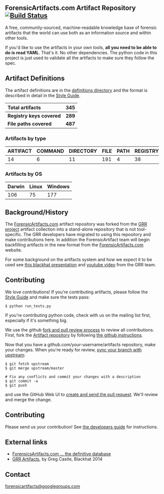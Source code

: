 ## ForensicArtifacts.com Artifact Repository [![Build Status](https://travis-ci.org/ForensicArtifacts/artifacts.svg?branch=master)](https://travis-ci.org/ForensicArtifacts/artifacts)

A free, community-sourced, machine-readable knowledge base of forensic artifacts
that the world can use both as an information source and within other tools.

If you'd like to use the artifacts in your own tools, **all you need to be able to do is read YAML**. That's it.  No other dependencies. The python code in this project is just used to validate all the artifacts to make sure they follow the spec.

## Artifact Definitions

The artifact definitions are in the [definitions directory](https://github.com/ForensicArtifacts/artifacts/tree/master/definitions) and the format is described in detail in the [Style Guide](https://github.com/ForensicArtifacts/artifacts/blob/master/docs/Artifacts%20definition%20format%20and%20style%20guide.asciidoc).

| **Total artifacts** | **345** |
| :------------------ | ------: |
| **Registry keys covered** | **289** |
| **File paths covered** | **487** |

### Artifacts by type
|  ARTIFACT | COMMAND | DIRECTORY | FILE | PATH | REGISTRY_KEY | REGISTRY_VALUE | WMI | 
|  --- |  --- |  --- |  --- |  --- |  --- |  --- |  --- | 
|  14 | 6 | 11 | 191 | 4 | 38 | 65 | 16 | 

### Artifacts by OS
|  Darwin | Linux | Windows | 
|  --- |  --- |  --- | 
|  106 | 75 | 177 | 






## Background/History

The [ForensicArtifacts.com](http://forensicartifacts.com/) artifact repository
was forked from the [GRR project](https://github.com/google/grr) artifact
collection into a stand-alone repository that is not tool-specific. The GRR
developers have migrated to using this repository and make contributions here. In
addition the ForensicArtifact team will begin backfilling artifacts in the new
format from the [ForensicArtifacts.com](http://forensicartifacts.com/) website.

For some background on the artifacts system and how we expect it to be used see
[this blackhat presentation](https://www.blackhat.com/us-14/archives.html#grr-find-all-the-badness-collect-all-the-things)
and [youtube video](http://www.youtube.com/watch?v=DudGrSv26NY) from the GRR
team.

## Contributing

We love contributions! If you're contributing artifacts, please follow the
[Style Guide](https://github.com/ForensicArtifacts/artifacts/blob/master/docs/style_guide.adoc)
and make sure the tests pass:

```
$ python run_tests.py
```

If you're contributing python code, check with us on the mailing list first,
especially if it's something big.

We use the github [fork and pull review
process](link:https://help.github.com/articles/using-pull-requests) to review
all contributions. First, fork the [Artifact
repository](https://github.com/ForensicArtifacts/artifacts) by following [the
github instructions](https://help.github.com/articles/fork-a-repo).

Now that you have a github.com/your-username/artifacts repository, make your
changes. When you're ready for review, [sync your branch with
upstream](https://help.github.com/articles/syncing-a-fork):

```
$ git fetch upstream
$ git merge upstream/master

# Fix any conflicts and commit your changes with a description
$ git commit -a
$ git push
```

and use the GitHub Web UI to [create and send the pull
request](https://help.github.com/articles/using-pull-requests).  We'll review
and merge the change.

## Contributing

Please send us your contribution! See [the developers guide](https://github.com/ForensicArtifacts/artifacts/wiki/Developers-guide) for instructions.

## External links
* [ForensicsArtifacts.com ... the definitive database](http://forensicartifacts.com/)
* [GRR Artifacts](https://www.blackhat.com/docs/us-14/materials/us-14-Castle-GRR-Find-All-The-Badness-Collect-All-The-Things-WP.pdf), by Greg Castle, Blackhat 2014

## Contact

[forensicartifacts@googlegroups.com](https://groups.google.com/forum/#!forum/forensicartifacts)
